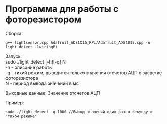 # Программа для работы с фоторезистором

Сборка:  
```
g++ lightsensor.cpp Adafruit_ADS1X15_RPi/Adafruit_ADS1015.cpp -o light_detect -lwiringPi  
```

Запуск:  
sudo ./light_detect [-h][-q] N  
-h - описание работы  
-q - тихий режим, выводится только значения отсчетов АЦП о засветке фоторезистора  
N - период вывода значений в мс  

Выходные данные: 
Значение отсчетов АЦП 

Пример: 
```
sudo ./light_detect -q 1000 //Вывод значений один раз в секунду в "тихом режиме"
```
